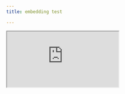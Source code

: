 ```yaml
---
title: embedding test

---
```


<iframe width:100%; height:50vw src="https://docs.google.com/spreadsheets/d/e/2PACX-1vRxU4AvMXKlxe7IqbnNwHJQc-AK6UmaGGsCWDV7plGHT-yIrlQs0Gl-fozRIgLEtNsaYQW3Drqd5JQa/pubhtml?gid=0&amp;single=true&amp;widget=true&amp;headers=false"></iframe>
